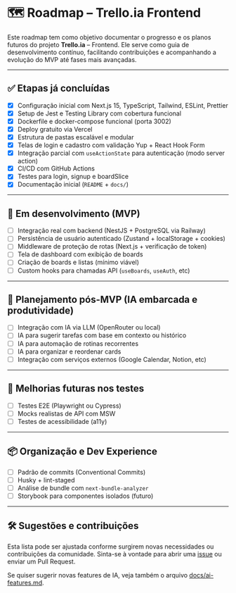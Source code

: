 # 🗺️ Roadmap – Trello.ia Frontend

Este roadmap tem como objetivo documentar o progresso e os planos futuros do projeto **Trello.ia** – Frontend. Ele serve como guia de desenvolvimento contínuo, facilitando contribuições e acompanhando a evolução do MVP até fases mais avançadas.

---

## ✅ Etapas já concluídas

- [x] Configuração inicial com Next.js 15, TypeScript, Tailwind, ESLint, Prettier
- [x] Setup de Jest e Testing Library com cobertura funcional
- [x] Dockerfile e docker-compose funcional (porta 3002)
- [x] Deploy gratuito via Vercel
- [x] Estrutura de pastas escalável e modular
- [x] Telas de login e cadastro com validação Yup + React Hook Form
- [x] Integração parcial com `useActionState` para autenticação (modo server action)
- [x] CI/CD com GitHub Actions
- [x] Testes para login, signup e boardSlice
- [x] Documentação inicial (`README` + `docs/`)

---

## 🚧 Em desenvolvimento (MVP)

- [ ] Integração real com backend (NestJS + PostgreSQL via Railway)
- [ ] Persistência de usuário autenticado (Zustand + localStorage + cookies)
- [ ] Middleware de proteção de rotas (Next.js + verificação de token)
- [ ] Tela de dashboard com exibição de boards
- [ ] Criação de boards e listas (mínimo viável)
- [ ] Custom hooks para chamadas API (`useBoards`, `useAuth`, etc)

---

## 🔮 Planejamento pós-MVP (IA embarcada e produtividade)

- [ ] Integração com IA via LLM (OpenRouter ou local)
- [ ] IA para sugerir tarefas com base em contexto ou histórico
- [ ] IA para automação de rotinas recorrentes
- [ ] IA para organizar e reordenar cards
- [ ] Integração com serviços externos (Google Calendar, Notion, etc)

---

## 🧪 Melhorias futuras nos testes

- [ ] Testes E2E (Playwright ou Cypress)
- [ ] Mocks realistas de API com MSW
- [ ] Testes de acessibilidade (a11y)

---

## 📦 Organização e Dev Experience

- [ ] Padrão de commits (Conventional Commits)
- [ ] Husky + lint-staged
- [ ] Análise de bundle com `next-bundle-analyzer`
- [ ] Storybook para componentes isolados (futuro)

---

## 🛠️ Sugestões e contribuições

Esta lista pode ser ajustada conforme surgirem novas necessidades ou contribuições da comunidade. Sinta-se à vontade para abrir uma [issue](https://github.com/seu-repo/issues) ou enviar um Pull Request.

Se quiser sugerir novas features de IA, veja também o arquivo [docs/ai-features.md](./ai-features.md).
